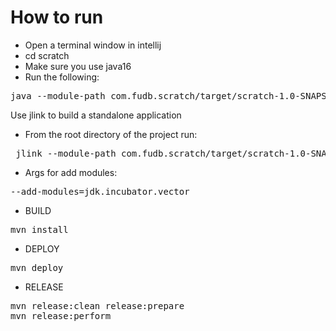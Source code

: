 # How to run

* Open a terminal window in intellij
* cd scratch
* Make sure you use java16  
* Run the following:
<pre>
java --module-path com.fudb.scratch/target/scratch-1.0-SNAPSHOT.jar --module com.fudb.scratch/com.fudb.scratch.App
</pre>

Use jlink to build a standalone application
* From the root directory of the project run:
<pre>
 jlink --module-path com.fudb.scratch/target/scratch-1.0-SNAPSHOT.jar --add-modules com.fudb.scratch --output scratch/standalone 
</pre>

* Args for add modules: 
<pre>
--add-modules=jdk.incubator.vector
</pre>

* BUILD
<pre>mvn install</pre>

* DEPLOY
<pre>mvn deploy</pre>

* RELEASE
<pre>
mvn release:clean release:prepare
mvn release:perform
</pre>

